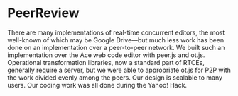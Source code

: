 PeerReview
==========

There are many implementations of real-time concurrent editors, the most well-known of which may be Google Drive—but much less work has been done on an implementation over a peer-to-peer network. We built such an implementation over the Ace web code editor with peer.js and ot.js. Operational transformation libraries, now a standard part of RTCEs, generally require a server, but we were able to appropriate ot.js for P2P with the work divided evenly among the peers. Our design is scalable to many users. Our coding work was all done during the Yahoo! Hack.

